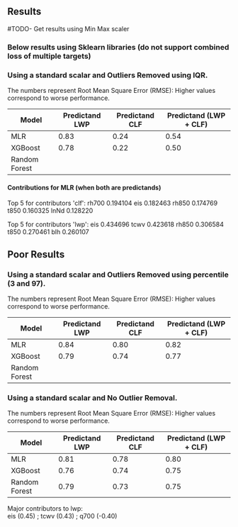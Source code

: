 
## Results
#TODO- Get results using Min Max scaler

### Below results using Sklearn libraries (do not support combined loss of multiple targets)

### Using a standard scalar and Outliers Removed using IQR.

The numbers represent Root Mean Square Error (RMSE): Higher values correspond to worse performance.

| Model        | Predictand LWP | Predictand CLF | Predictand (LWP + CLF) |
|--------------|----------------|----------------|------------------------|
| MLR          | 0.83           | 0.24           | 0.54                   |
| XGBoost      | 0.78           | 0.22           | 0.50                   |
| Random Forest|           |                |                        |

#### Contributions for MLR (when both are predictands)
Top 5 for contributors 'clf':
rh700    0.194104
eis      0.182463
rh850    0.174769
t850     0.160325
lnNd     0.128220

Top 5 for contributors 'lwp':
eis      0.434696
tcwv     0.423618
rh850    0.306584
t850     0.270461
blh      0.260107


## Poor Results

### Using a standard scalar and Outliers Removed using percentile (3 and 97).

The numbers represent Root Mean Square Error (RMSE): Higher values correspond to worse performance.

| Model        | Predictand LWP | Predictand CLF | Predictand (LWP + CLF) |
|--------------|----------------|----------------|------------------------|
| MLR          | 0.84           | 0.80           | 0.82                   |
| XGBoost      | 0.79           | 0.74           | 0.77                   |
| Random Forest|                |                |                        |



### Using a standard scalar and No Outlier Removal.

The numbers represent Root Mean Square Error (RMSE): Higher values correspond to worse performance.

| Model        | Predictand LWP | Predictand CLF | Predictand (LWP + CLF) |
|--------------|----------------|----------------|------------------------|
| MLR          | 0.81           | 0.78           | 0.80                   |
| XGBoost      | 0.76           | 0.74           | 0.75                   |
| Random Forest| 0.79           | 0.73           | 0.75                   |

Major contributors to lwp: </br> eis (0.45) ; tcwv (0.43) ; q700 (-0.40)



